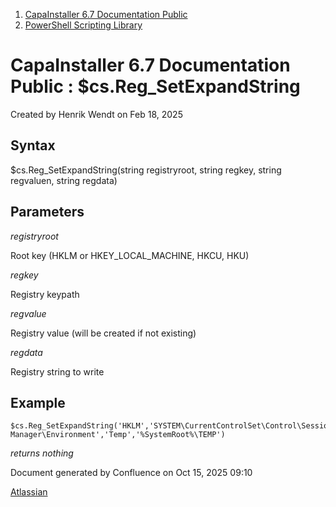 <div id="page">

<div id="main" class="aui-page-panel">

<div id="main-header">

<div id="breadcrumb-section">

1.  [CapaInstaller 6.7 Documentation Public](index.html)
2.  [PowerShell Scripting Library](PowerShell-Scripting-Library_20342578761.html)

</div>

# <span id="title-text"> CapaInstaller 6.7 Documentation Public : \$cs.Reg_SetExpandString </span>

</div>

<div id="content" class="view">

<div class="page-metadata">

Created by <span class="author"> Henrik Wendt</span> on Feb 18, 2025

</div>

<div id="main-content" class="wiki-content group">

## Syntax

\$cs.Reg_SetExpandString(string registryroot, string regkey, string regvaluen, string regdata)

## Parameters

*registryroot*

Root key (HKLM or HKEY_LOCAL_MACHINE, HKCU, HKU)

*regkey*

Registry keypath

*regvalue*

Registry value (will be created if not existing)

*regdata*

Registry string to write

## Example

<div class="code panel pdl" style="border-width: 1px;">

<div class="codeContent panelContent pdl">

``` syntaxhighlighter-pre
$cs.Reg_SetExpandString('HKLM','SYSTEM\CurrentControlSet\Control\Session Manager\Environment','Temp','%SystemRoot%\TEMP')
```

</div>

</div>

*returns nothing*

</div>

</div>

</div>

<div id="footer" role="contentinfo">

<div class="section footer-body">

Document generated by Confluence on Oct 15, 2025 09:10

<div id="footer-logo">

[Atlassian](http://www.atlassian.com/)

</div>

</div>

</div>

</div>
